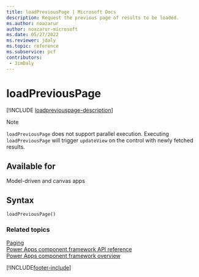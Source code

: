 ```yaml
---
title: loadPreviousPage | Microsoft Docs
description: Request the previous page of results to be loaded.
ms.author: noazarur
author: noazarur-microsoft
ms.date: 05/27/2022
ms.reviewer: jdaly
ms.topic: reference
ms.subservice: pcf
contributors:
 - JimDaly
---
```


# loadPreviousPage

[!INCLUDE [loadpreviouspage-description](includes/loadpreviouspage-description.md)]

> [!NOTE]
> `loadPreviousPage` does not support parallel execution.
> Executing `loadPreviousPage` will trigger `updateView` on the control with newly fetched results.

## Available for

Model-driven and canvas apps

## Syntax

`loadPreviousPage()`

### Related topics

[Paging](../paging.md)<br/>
[Power Apps component framework API reference](../../reference/index.md)<br/>
[Power Apps component framework overview](../../overview.md)

[!INCLUDE[footer-include](../../../../includes/footer-banner.md)]
